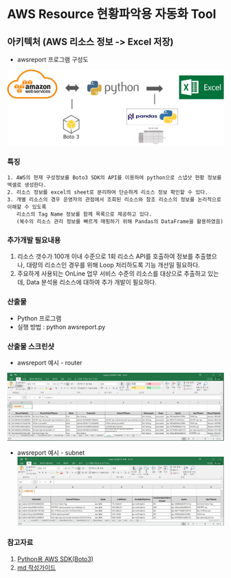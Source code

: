 # AWS Resource 현황파악용 자동화 Tool
## 아키텍처 (AWS 리소스 정보 -> Excel 저장)
- awsreport 프로그램 구성도

![awsreport 프로그램 구성도](/image/awsreport_architecture.png)

### 특징

```
1. AWS의 현재 구성정보를 Boto3 SDK의 API를 이용하여 python으로 스냅샷 현황 정보를 엑셀로 생성한다.
2. 리소스 정보를 excel의 sheet로 분리하여 단순하게 리소스 정보 확인할 수 있다.
3. 개별 리소스의 경우 운영자의 관점에서 조회된 리소스와 참조 리소스의 정보를 논리적으로 이해할 수 있도록
   리소스의 Tag Name 정보를 함께 목록으로 제공하고 있다.
   (복수의 리소스 관리 정보를 빠르게 매핑하기 위해 Pandas의 DataFrame을 활용하였음) 
```

### 추가개발 필요내용
1. 리소스 갯수가 100개 이내 수준으로 1회 리소스 API를 호출하여 정보를 추출했으나, 대량의 리소스인 경우를 위해 Loop 처리하도록 기능 개선일 필요하다.
2. 주요하게 사용되는 OnLine 업무 서비스 수준의 리소스를 대상으로 추출하고 있는데, Data 분석용 리소스에 대하여 추가 개발이 필요하다.

### 산출물
- Python 프로그램
- 실행 방법 :  python awsreport.py

### 산출물 스크린샷
- awsreport 예시 - router

![awsreport 예시 - route](/image/awsreport_example_route.JPG)

- awsreport 예시 - subnet
![awsreport 예시 - subnet](/image/awsreport_example_subnet.JPG)

### 참고자료
1. [Python용 AWS SDK(Boto3)](https://aws.amazon.com/ko/sdk-for-python/)
2. [md 작성가이드](https://www.markdownguide.org/)

